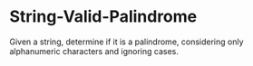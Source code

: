 # String-Valid-Palindrome
Given a string, determine if it is a palindrome, considering only alphanumeric characters and ignoring cases.
